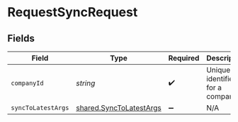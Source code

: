# RequestSyncRequest


## Fields

| Field                                                                     | Type                                                                      | Required                                                                  | Description                                                               | Example                                                                   |
| ------------------------------------------------------------------------- | ------------------------------------------------------------------------- | ------------------------------------------------------------------------- | ------------------------------------------------------------------------- | ------------------------------------------------------------------------- |
| `companyId`                                                               | *string*                                                                  | :heavy_check_mark:                                                        | Unique identifier for a company.                                          | 8a210b68-6988-11ed-a1eb-0242ac120002                                      |
| `syncToLatestArgs`                                                        | [shared.SyncToLatestArgs](../../../sdk/models/shared/synctolatestargs.md) | :heavy_minus_sign:                                                        | N/A                                                                       |                                                                           |